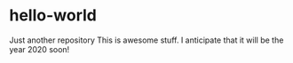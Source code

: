 # hello-world
Just another repository
This is awesome stuff. I anticipate that it will be the year 2020 soon!

